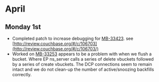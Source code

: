 # April
## Monday 1st
* Completed patch to increase debugging for [MB-33423](https://issues.couchbase.com/browse/MB-33423). see [http://review.couchbase.org/#/c/106703](http://review.couchbase.org/#/c/106703/)
* Worked on [MB-33253](https://issues.couchbase.com/browse/MB-33253) appears to be a problem with when we flush a bucket.  Where EP ns_server calls a series of delete vbuckets followed by a series of create vbuckets. The DCP connections seem to remain intact and we do not clean-up the number of active/snoozing backfills correctly.